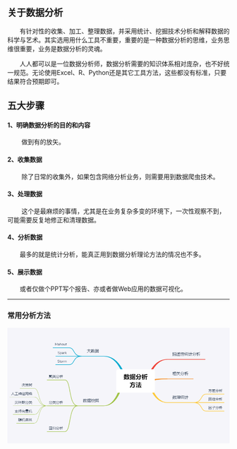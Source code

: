 ## 关于数据分析
&emsp;&emsp;有针对性的收集、加工、整理数据，并采用统计、挖掘技术分析和解释数据的科学与艺术。其实选用用什么工具不重要，重要的是一种数据分析的思维，业务思维很重要，业务是数据分析的灵魂。

&emsp;&emsp;人人都可以是一位数据分析师，数据分析需要的知识体系相对庞杂，也不好统一规范。无论使用Excel、R、Python还是其它工具方法，这些都没有标准，只要结果符合预期即可。

## 五大步骤
#### 1、明确数据分析的目的和内容
&emsp;&emsp; 做到有的放矢。
#### 2、收集数据
&emsp;&emsp; 除了日常的收集外，如果包含网络分析业务，则需要用到数据爬虫技术。
#### 3、处理数据
&emsp;&emsp; 这个是最麻烦的事情，尤其是在业务复杂多变的环境下，一次性观察不到，可能需要反复地修正和清理数据。
#### 4、分析数据
&emsp;&emsp;最多的就是统计分析，能真正用到数据分析理论方法的情况也不多。
#### 5、展示数据 
&emsp;&emsp;或者仅做个PPT写个报告、亦或者做Web应用的数据可视化。   

---

### 常用分析方法

![单元格数据类型](../_images/dataAnalysis/数据分析方法.png)